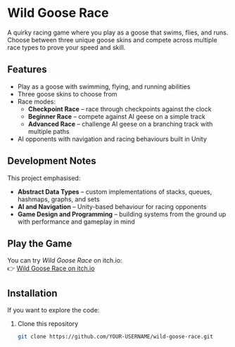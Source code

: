 # Wild Goose Race

A quirky racing game where you play as a goose that swims, flies, and runs. Choose between three unique goose skins and compete across multiple race types to prove your speed and skill.

## Features
- Play as a goose with swimming, flying, and running abilities
- Three goose skins to choose from
- Race modes:
  - **Checkpoint Race** – race through checkpoints against the clock
  - **Beginner Race** – compete against AI geese on a simple track
  - **Advanced Race** – challenge AI geese on a branching track with multiple paths
- AI opponents with navigation and racing behaviours built in Unity

## Development Notes
This project emphasised:
- **Abstract Data Types** – custom implementations of stacks, queues, hashmaps, graphs, and sets
- **AI and Navigation** – Unity-based behaviour for racing opponents
- **Game Design and Programming** – building systems from the ground up with performance and gameplay in mind

## Play the Game
You can try *Wild Goose Race* on itch.io:  
👉 [Wild Goose Race on itch.io](https://bexcellent-games.itch.io/wild-goose-race)

## Installation
If you want to explore the code:
1. Clone this repository  
   ```bash
   git clone https://github.com/YOUR-USERNAME/wild-goose-race.git
